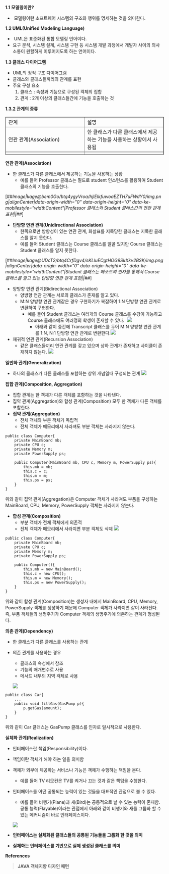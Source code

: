 **1.1 모델링이란?**

-    모델링이란 소프트웨어 시스템의 구조와 행위를 명세하는 것을 의미한다.

**1.2 UML(Unified Modeling Language)**

-    UML은 표준화된 통합 모델링 언어이다.
-   요구 분석, 시스템 설계, 시스템 구현 등 시스템 개발 과정에서 개발자 사이의 의사 소통이 원할하게 이루어지도록 하는 언어이다.

**1.3 클래스 다이어그램**

-   UML의 정적 구조 다이어그램
-   클래스와 클래스들끼리의 관계를 표현
-   주요 구성 요소
    1.  클래스 : 속성과 기능으로 구성된 객체의 집합
    2.  관계 : 2개 이상의 클래스들간에 기능을 호출하는 것

**1.3.2 관계의 종류**

<table style="border-collapse: collapse; width: 100%; height: 120px;" border="1" data-ke-style="style14"><tbody><tr style="height: 20px;"><td style="width: 50%; height: 20px;">관계</td><td style="width: 50%; height: 20px;">설명</td></tr><tr style="height: 20px;"><td style="width: 50%; height: 20px;">연관 관계(Association)</td><td style="width: 50%; height: 20px;">한 클래스가 다른 클래스에서 제공하는 기능을 사용하는 상황에서 사용됨</td></tr><tr style="height: 20px;"><td style="width: 50%; height: 20px;">일반화 관계(Generalization)</td><td style="width: 50%; height: 20px;">객체지향모델리에서 상속 관계를 표현</td></tr><tr style="height: 20px;"><td style="width: 50%; height: 20px;">집합 관계(Composition, Aggregation)</td><td style="width: 50%; height: 20px;">클래스들 사이의 전체 또는 부분 관계</td></tr><tr style="height: 20px;"><td style="width: 50%; height: 20px;">의존 관계(Dependency)</td><td style="width: 50%; height: 20px;">두 클래스의 관계가 하나의 메서드를 실행하는 동안과 같은 매우 짧은 시간만 유지되는 관계</td></tr><tr style="height: 20px;"><td style="width: 50%; height: 20px;">실체화 관계(Realization)</td><td style="width: 50%; height: 20px;">인터페이스와 추상 메서드들을 실제로 구현한 클래스들 사이의 관계를 표현</td></tr></tbody></table>

**연관 관계(Association)**

-   한 클래스가 다른 클래스에서 제공하는 기능을 사용하는 상황
    -   예를 들어 Professor 클래스는 필드로 student 인스턴스를 활용하여 Student 클래스의 기능을 호출한다.

[##_Image|kage@bem0Go/btq4ygyVroa/hjlEIkfuwoaEZTH7uFWdY0/img.png|alignCenter|data-origin-width="0" data-origin-height="0" data-ke-mobilestyle="widthContent"|Professor 클래스와 Student 클래스간의 연관 관계 표현||_##]

-   **단방향 연관 관계(Unidirectional Association)**
    -   한쪽으로만 방향성이 있는 연관 관계, 화살표를 지목당한 클래스는 지목한 클래스를 알지 못한다.
    -   예를 들어 Student 클래스는 Course 클래스를 알골 있지만 Course 클래스는 Student 클래스를 알지 못한다.

[##_Image|kage@UDcT2/btq4CrfDgv4/sKLluECgtHOG9SkXkv2BSK/img.png|alignCenter|data-origin-width="0" data-origin-height="0" data-ke-mobilestyle="widthContent"|Student 클래스는 메소드의 인자를 통해서 Course 클래스를 알고 있는 단방향 연관 관계 표현||_##]

-   양방향 연관 관계(Bidirectional Association)
    -   양방향 연관 관계는 서로의 클래스가 존재를 알고 있다.
    -   M:N 양방향 연관 관계같은 경우 구현하기가 복잡하여 1:N 단방향 연관 관계로 변환하여 구현한다.
        -   예를 들어 Student 클래스는 여러개의 Course 클래스를 수강이 가능하고 Course 클래스에도 여러명의 학생이 존재할 수 있다.  ![](https://blog.kakaocdn.net/dn/b2NLW2/btq4s2akxSU/Zrgt7Y9ceKW8yzk2YX2LBK/img.png)
            -   아래와 같이 중간에 Transcript 클래스를 두어 M:N 양방향 연관 관계를 1:N, N:1 단방향 연관 관계로 변환한다.![](https://blog.kakaocdn.net/dn/byexuK/btq4F7AsVrw/XxZIyXEYH2x11MS8YcjofK/img.png)
-   재귀적 연관 관계(Recursion Association)
    -   같은 클래스들끼리 연관 관계를 갖고 있으며 상하 관계가 존재하고 사이클이 존재하지 않는다. ![](https://blog.kakaocdn.net/dn/AnrOa/btq4EcPzjGM/L1Zk9RKvdbZiGhMHlSadN0/img.png)

**일반화 관계(Generalization)**

-   하나의 클래스가 다른 클래스를 포함하는 상위 개념일때 구성되는 관계 ![](https://blog.kakaocdn.net/dn/zGg04/btq4EsZehfD/MzNhsDMiy6cdYcPiCUoqc1/img.png)

**집합 관계(Composition, Aggregation)**

-   집합 관계는 한 객체가 다른 객체를 포함하는 것을 나타낸다.
-   집약 관계(Aggregation)와 합성 관계(Composition) 모두 한 객체가 다른 객체를 포함한다.
-   **집약 관계(Aggregation)**
    -   전체 객체와 부분 객체가 독립적
    -   전체 객체가 메모리에서 사라져도 부분 객체는 사라지지 않는다.

```
public class Computer{
	private MainBoard mb;
    private CPU c;
    private Memory m;
    private PowerSupply ps;
    
    public Computer(MainBoard mb, CPU c, Memory m, PowerSupply ps){
    	this.mb = mb;
        this.c = c;
        this.m = m;
        this.ps = ps;
    }
}
```

위와 같이 집약 관계(Aggregation)은 Computer 객체가 사라져도 부품을 구성하는 MainBoard, CPU, Memory, PowerSupply 객체는 사라지지 않는다.

-   **합성 관계(Composition)**
    -   부분 객체가 전체 객체에게 의존적
    -   전체 객체가 메모리에서 사라지면 부분 객체도 삭제 ![](https://blog.kakaocdn.net/dn/UWJPo/btq4CsZXYrv/7pFeqXlEQ0SKLWM8kdB8jK/img.png)

```
public class Computer{
	private MainBoard mb;
    private CPU c;
    private Memory m;
    private PowerSupply ps;
    
    public Computer(){
    	this.mb = new MainBoard();
        this.c = new CPU();
        this.m = new Memory();
        this.ps = new PowerSupply();
    }
}
```

위와 같이 합성 관계(Composition)는 생성자 내에서 MainBoard, CPU, Memory, PowerSupply 객체를 생성하기 때문에 Computer 객체가 사라지면 같이 사라진다. 즉, 부품 객체들의 생명주기가 Computer 객체의 생명주기에 의존하는 관계가 형성된다.

**의존 관계(Dependency)**

-   한 클래스가 다른 클래스를 사용하는 관계
-   의존 관계를 사용하는 경우
    
    -   클래스의 속성에서 참조
    -   기능의 매개변수로 사용
    -   메서드 내부의 지역 객체로 사용
    
    ![](https://blog.kakaocdn.net/dn/nydwU/btq4HG3PASR/J1I9y8qxgXKBc3uDB91JL1/img.png)

```
public class Car{
	...
    public void fillGas(GasPump p){
    	p.getGas(amount);
    }
}
```

위와 같이 Car 클래스는 GasPump 클래스를 인자로 일시적으로 사용한다.

**실체화 관계(Realization)**

-   인터페이스란 책임(Responsibility)이다.
-   책임이란 객체가 해야 하는 일을 의미함
-   객체가 외부에 제공하는 서비스나 기능은 객체가 수행하는 책임을 본다.
    -   예를 들어 TV 리모컨은 TV를 켜거나 끄는 것과 같은 책임을 수행한다.
-   인터페이스를 어떤 공통되는 능력이 있는 것들을 대표적인 관점으로 볼 수 있다.
    
    -   예를 들어 비행기(Plane)과 새(Bird)는 공통적으로 날 수 있는 능력이 존재함. 공통 능력(Flayable)이라는 관점에서 아래와 같이 비행기와 새를 그룹화 할 수 있는 메커니즘이 바로 인터페이스이다.
    
    ![](https://blog.kakaocdn.net/dn/dcZvAF/btq4yjXpZtP/TkG1mPW4CiZsXhSOq4jCK1/img.png)
-   **인터페이스는 실체화된 클래스들의 공통된 기능들을 그룹화 한 것을 의미**
-   **실체화는 인터페이스를 기반으로 실제 생성된 클래스를 의미**

**References**

> **JAVA 객체지향 디자인 패턴**